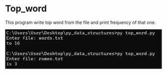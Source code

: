# Top_word
This program write top word from the file and print frequency of that one.

![alt text](https://github.com/alexzedev/Top_word/blob/main/top_word_screen.png?raw=true)
